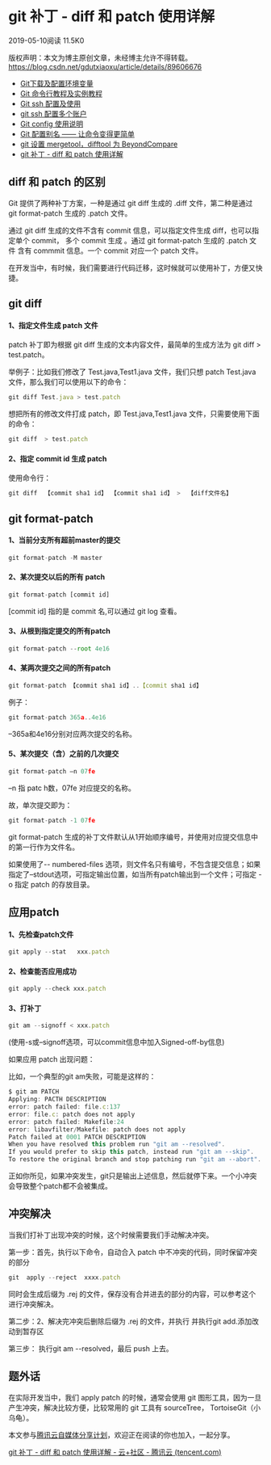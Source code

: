 # git 补丁 - diff 和 patch 使用详解

2019-05-10阅读 11.5K0

版权声明：本文为博主原创文章，未经博主允许不得转载。https://blog.csdn.net/gdutxiaoxu/article/details/89606676				

- [Git下载及配置环境变量](http://blog.csdn.net/gdutxiaoxu/article/details/53573286)
- [Git 命令行教程及实例教程](http://blog.csdn.net/gdutxiaoxu/article/details/53573339)
- [Git ssh 配置及使用](http://blog.csdn.net/gdutxiaoxu/article/details/53573399)
- [ git ssh 配置多个账户](http://blog.csdn.net/gdutxiaoxu/article/details/53573426)
- [Git config 使用说明](http://blog.csdn.net/gdutxiaoxu/article/details/79253737)
- [Git 配置别名 —— 让命令变得更简单](http://blog.csdn.net/gdutxiaoxu/article/details/79254607)
- [git 设置  mergetool，difftool 为 BeyondCompare ](https://blog.csdn.net/gdutxiaoxu/article/details/80455810)
- [git 补丁 - diff 和 patch 使用详解](https://blog.csdn.net/gdutxiaoxu/article/details/89606676)



## diff 和 patch 的区别

Git 提供了两种补丁方案，一种是通过 git diff 生成的 .diff 文件，第二种是通过 git format-patch 生成的 .patch 文件。

通过 git diff 生成的文件不含有 commit 信息，可以指定文件生成 diff，也可以指定单个 commit， 多个 commit 生成 。通过 git format-patch 生成的 .patch 文件 含有 commmit 信息。一个 commit 对应一个 patch 文件。

在开发当中，有时候，我们需要进行代码迁移，这时候就可以使用补丁，方便又快捷。



## git diff

#### 1、指定文件生成 patch 文件

patch 补丁即为根据 git diff 生成的文本内容文件，最简单的生成方法为 git diff > test.patch。

举例子：比如我们修改了 Test.java,Test1.java  文件，我们只想 patch Test.java 文件，那么我们可以使用以下的命令：

```javascript
git diff Test.java > test.patch
```

想把所有的修改文件打成  patch，即 Test.java,Test1.java  文件，只需要使用下面的命令：

```javascript
git diff  > test.patch
```

#### 2、指定 commit id 生成 patch

使用命令行：

```javascript
git diff  【commit sha1 id】 【commit sha1 id】 >  【diff文件名】
```



## git format-patch

#### 1、当前分支所有超前master的提交

```javascript
git format-patch -M master
```

#### 2、某次提交以后的所有 patch

```javascript
git format-patch [commit id]
```

[commit id] 指的是 commit 名,可以通过 git log 查看。

#### 3、从根到指定提交的所有patch

```javascript
git format-patch --root 4e16
```

#### 4、某两次提交之间的所有patch

```javascript
git format-patch 【commit sha1 id】..【commit sha1 id】
```

例子：

```javascript
git format-patch 365a..4e16
```

–365a和4e16分别对应两次提交的名称。

#### 5、某次提交（含）之前的几次提交

```javascript
git format-patch –n 07fe
```

–n 指 patc h数，07fe 对应提交的名称。

故，单次提交即为：

```javascript
git format-patch -1 07fe
```

git format-patch 生成的补丁文件默认从1开始顺序编号，并使用对应提交信息中的第一行作为文件名。

如果使用了-- numbered-files 选项，则文件名只有编号，不包含提交信息；如果指定了–stdout选项，可指定输出位置，如当所有patch输出到一个文件；可指定 -o 指定 patch 的存放目录。




## 应用patch

#### 1、先检查patch文件

```javascript
git apply --stat   xxx.patch
```

#### 2、检查能否应用成功

```javascript
git apply --check xxx.patch
```

#### 3、打补丁

```javascript
git am --signoff < xxx.patch
```

(使用-s或–signoff选项，可以commit信息中加入Signed-off-by信息)

如果应用 patch 出现问题：

比如，一个典型的git am失败，可能是这样的：

```javascript
$ git am PATCH
Applying: PACTH DESCRIPTION
error: patch failed: file.c:137
error: file.c: patch does not apply
error: patch failed: Makefile:24
error: libavfilter/Makefile: patch does not apply
Patch failed at 0001 PATCH DESCRIPTION
When you have resolved this problem run "git am --resolved".
If you would prefer to skip this patch, instead run "git am --skip".
To restore the original branch and stop patching run "git am --abort".
```

正如你所见，如果冲突发生，git只是输出上述信息，然后就停下来。一个小冲突会导致整个patch都不会被集成。



## 冲突解决

当我们打补丁出现冲突的时候，这个时候需要我们手动解决冲突。

第一步：首先，执行以下命令，自动合入 patch 中不冲突的代码，同时保留冲突的部分

```javascript
git  apply --reject  xxxx.patch
```

同时会生成后缀为 .rej 的文件，保存没有合并进去的部分的内容，可以参考这个进行冲突解决。

第二步：2、解决完冲突后删除后缀为 .rej 的文件，并执行 并执行git add.添加改动到暂存区

第三步： 执行git am --resolved，最后 push 上去。



## 题外话

在实际开发当中，我们 apply patch 的时候，通常会使用 git 图形工具，因为一旦产生冲突，解决比较方便，比较常用的 git 工具有 sourceTree， TortoiseGit（小乌龟）。



本文参与[腾讯云自媒体分享计划](https://cloud.tencent.com/developer/support-plan)，欢迎正在阅读的你也加入，一起分享。

[git 补丁 - diff 和 patch 使用详解 - 云+社区 - 腾讯云 (tencent.com)](https://cloud.tencent.com/developer/article/1423939)